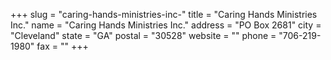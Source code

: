 +++
slug = "caring-hands-ministries-inc-"
title = "Caring Hands Ministries Inc."
name = "Caring Hands Ministries Inc."
address = "PO Box 2681"
city = "Cleveland"
state = "GA"
postal = "30528"
website = ""
phone = "706-219-1980"
fax = ""
+++
